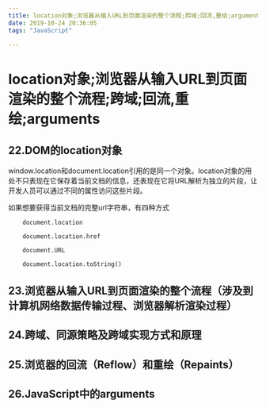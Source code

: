 ```yaml
---
title: location对象;浏览器从输入URL到页面渲染的整个流程;跨域;回流,重绘;arguments(补充)
date: 2019-10-24 20:36:05
tags: "JavaScript"

---
```


location对象;浏览器从输入URL到页面渲染的整个流程;跨域;回流,重绘;arguments
===============================


22.DOM的location对象 
---------------------

window.location和document.location引用的是同一个对象。location对象的用处不只表现在它保存着当前文档的信息，还表现在它将URL解析为独立的片段，让开发人员可以通过不同的属性访问这些片段。

如果想要获得当前文档的完整url字符串，有四种方式

        document.location

        document.location.href

        document.URL

        document.location.toString() 

23.浏览器从输入URL到页面渲染的整个流程（涉及到计算机网络数据传输过程、浏览器解析渲染过程）
-------------------------------------------------------------------------------------------

24.跨域、同源策略及跨域实现方式和原理 
--------------------------------------

25.浏览器的回流（Reflow）和重绘（Repaints）
--------------------------------------------

26.JavaScript中的arguments 
---------------------------

